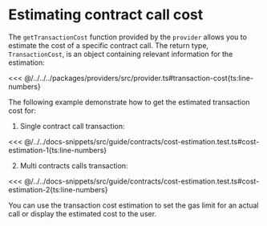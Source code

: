 # Estimating contract call cost

The `getTransactionCost` function provided by the `provider` allows you to estimate the cost of a specific contract call. The return type, `TransactionCost`, is an object containing relevant information for the estimation:

<<< @/../../../packages/providers/src/provider.ts#transaction-cost{ts:line-numbers}

The following example demonstrate how to get the estimated transaction cost for:

1. Single contract call transaction:

<<< @/../../docs-snippets/src/guide/contracts/cost-estimation.test.ts#cost-estimation-1{ts:line-numbers}

2.  Multi contracts calls transaction:

<<< @/../../docs-snippets/src/guide/contracts/cost-estimation.test.ts#cost-estimation-2{ts:line-numbers}

You can use the transaction cost estimation to set the gas limit for an actual call or display the estimated cost to the user.
